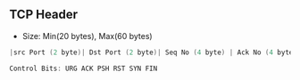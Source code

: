## TCP Header
- Size: Min(20 bytes), Max(60 bytes)
```c
|src Port (2 byte)|	Dst Port (2 byte)| Seq No (4 byte) | Ack No (4 byte) |	HdrLength /Data Offset (4 bit) | Reserved (6 bit) |	Control Bits (6 bit) | 	WindowSize/ Receiving BufferSize (2 byte) |	Complete Packet Checksum (16 bit) | Urgent Ptr (16 bit) |	Options (0-40bytes) |	Pad |

Control Bits: URG ACK PSH RST SYN FIN 
```
